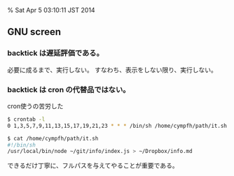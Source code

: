 % Sat Apr 5 03:10:11 JST 2014

## GNU screen

### backtick は遅延評価である。
必要に成るまで、実行しない。
すなわち、表示をしない限り、実行しない。

### backtick は cron の代替品ではない。

cron使うの苦労した

```bash
$ crontab -l
0 1,3,5,7,9,11,13,15,17,19,21,23 * * * /bin/sh /home/cympfh/path/it.sh

$ cat /home/cympfh/path/it.sh
#!/bin/sh
/usr/local/bin/node ~/git/info/index.js > ~/Dropbox/info.md
```

できるだけ丁寧に、フルパスを与えてやることが重要である。
